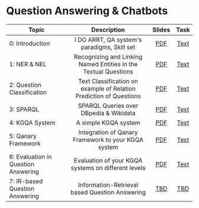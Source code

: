 # Question Answering & Chatbots

| Topic           |                           Description                           | Slides | Task |
|-----------------|:---------------------------------------------------------------:|:------:|:----:|
| 0: Introduction |           I DO ARRT, QA system's paradigms, Skill set           |    [PDF](https://github.com/Perevalov/qa_chatbots_exercises/blob/e09036c6013eeeb76e3addf4774946b11e793f4f/exercise_0/0th_Practical_Exercise____Intro.pdf)   |   [Text](https://github.com/Perevalov/qa_chatbots_exercises/blob/main/exercise_0/README.md)  |
| 1: NER & NEL    | Recognizing and Linking Named Entities in the Textual Questions |    [PDF](https://github.com/Perevalov/qa_chatbots_exercises/blob/648745974705883b3fb25317107decbca361206b/exercise_1/1st_Practical_Exercise____NER___NEL.pdf) |   [Text](https://github.com/Perevalov/qa_chatbots_exercises/blob/e0471d5e499fe95d18685890522c1cda40364337/exercise_1/README.md) |
| 2: Question Classification | Text Classification on example of Relation Prediction of Questions | [PDF](https://github.com/Perevalov/qa_chatbots_exercises/blob/1b2a23f13969e76cc0514700e67e18b63a25920b/exercise_2/2nd_Practical_Exercise____Question_Classification.pdf) |   [Text](https://github.com/Perevalov/qa_chatbots_exercises/blob/38e16628ff6d3742b55317187fecd6c3b7c0965d/exercise_2/README.md) |
| 3: SPARQL | SPARQL Queries over DBpedia & Wikidata | [PDF](https://github.com/Perevalov/qa_chatbots_exercises/blob/4e8b237354cce64d8c3b9d4ba58dc0902b8a046f/exercise_3/3rd_Practical_Exercise____SPARQL.pdf) |   [Text](https://github.com/Perevalov/qa_chatbots_exercises/blob/dfe1c60f13c452e70341916a53b2c2b6abe55a2b/exercise_3/README.md) |
| 4: KGQA System | A simple KGQA system | [PDF](https://github.com/Perevalov/qa_chatbots_exercises/blob/2757358b585549473253066c332bb59958cd7ce4/exercise_4/4th_Practical_Exercise____a_simple_KGQA_system.pdf) |   [Text](https://github.com/Perevalov/qa_chatbots_exercises/blob/2757358b585549473253066c332bb59958cd7ce4/exercise_4/README.md) |
| 5: Qanary Framework | Integration of Qanary Framework to your KGQA system | [PDF](https://github.com/Perevalov/qa_chatbots_exercises/blob/main/exercise_5/5th_Practical_Exercise____Qanary_Framework.pdf) | [Text](https://github.com/Perevalov/qa_chatbots_exercises/blob/a07d8ca9f1ec4d671ff69ca060deaeba82f2db1b/exercise_5/README.md) |
| 6: Evaluation in Question Answering | Evaluation of your KGQA systems on different levels | [PDF](https://github.com/Perevalov/qa_chatbots_exercises/blob/98561091132e51ea86585a25222d6babfd03bdf4/exercise_6/6th_Practical_Exercise____Evaluation_in_Question_Answering.pdf) | [Text](https://github.com/Perevalov/qa_chatbots_exercises/blob/a07d8ca9f1ec4d671ff69ca060deaeba82f2db1b/exercise_6/README.md) |
| 7: IR-based Question Answering | Information-Retrieval based Question Answering | [TBD]() | [TBD](https://github.com/Perevalov/qa_chatbots_exercises/blob/fd3919dbbc00e7183ab61cd0001a1c09dbb5060c/exercise_7/README.md) |
